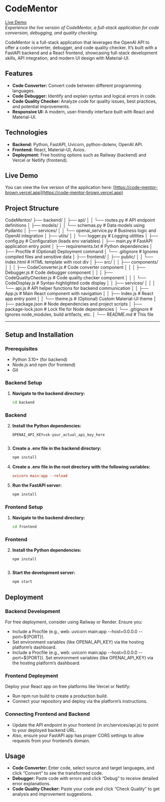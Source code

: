 # CodeMentor

[Live Demo](https://code-mentor-brown.vercel.app)  
*Experience the live version of CodeMentor, a full-stack application for code conversion, debugging, and quality checking.*

CodeMentor is a full-stack application that leverages the OpenAI API to offer a code converter, debugger, and code quality checker. It’s built with a FastAPI backend and a React frontend, showcasing full-stack development skills, API integration, and modern UI design with Material-UI.

## Features

- **Code Converter:** Convert code between different programming languages.
- **Code Debugger:** Identify and explain syntax and logical errors in code.
- **Code Quality Checker:** Analyze code for quality issues, best practices, and potential improvements.
- **Responsive UI:** A modern, user-friendly interface built with React and Material-UI.

## Technologies

- **Backend:** Python, FastAPI, Uvicorn, python-dotenv, OpenAI API.
- **Frontend:** React, Material-UI, Axios.
- **Deployment:** Free hosting options such as Railway (backend) and Vercel or Netlify (frontend).

## Live Demo

You can view the live version of the application here: [https://code-mentor-brown.vercel.app](https://code-mentor-brown.vercel.app)


## Project Structure

CodeMentor/ ├── backend/ │ ├── api/ │ │ └── routes.py # API endpoint definitions │ ├── models/ │ │ └── schemas.py # Data models using Pydantic │ ├── services/ │ │ └── openai_service.py # Business logic and OpenAI integration │ ├── utils/ │ │ └── logger.py # Logging utilities │ ├── config.py # Configuration (loads env variables) │ ├── main.py # FastAPI application entry point │ ├── requirements.txt # Python dependencies │ ├── Procfile # (Optional) Deployment command │ └── .gitignore # Ignores compiled files and sensitive data │ ├── frontend/ │ ├── public/ │ │ └── index.html # HTML template with root div │ ├── src/ │ │ ├── components/ │ │ │ ├── CodeConverter.js # Code converter component │ │ │ ├── Debugger.js # Code debugger component │ │ │ ├── CodeQualityChecker.js # Code quality checker component │ │ │ └── CodeDisplay.js # Syntax-highlighted code display │ │ ├── services/ │ │ │ └── api.js # API helper functions for backend communication │ │ ├── App.js # Main React component with navigation │ │ ├── index.js # React app entry point │ │ └── theme.js # (Optional) Custom Material-UI theme │ ├── package.json # Node dependencies and project scripts │ ├── package-lock.json # Lock file for Node dependencies │ └── .gitignore # Ignores node_modules, build artifacts, etc. │ └── README.md # This file

---


## Setup and Installation

### Prerequisites

- Python 3.10+ (for backend)
- Node.js and npm (for frontend)
- Git

### Backend Setup

1. **Navigate to the backend directory:**

   ```bash
   cd backend


### Backend
2. **Install the Python dependencies:**
   ```env
   OPENAI_API_KEY=sk-your_actual_api_key_here


3. **Create a .env file in the backend directory:**
   ```sh
   npm install
4. **Create a .env file in the root directory with the following variables:**
   ```ini
   uvicorn main:app --reload
5. **Run the FastAPI server:**
    ```sh
   npm install
### Frontend Setup

1. **Navigate to the backend directory:**

   ```bash
   cd frontend


### Frontend
2. **Install the Python dependencies:**
   ```env
   npm install


3. **Start the development server:**
   ```sh
   npm start

## Deployment

### Backend Development
For free deployment, consider using Railway or Render. Ensure you:
   - Include a Procfile (e.g., web: uvicorn main:app --host=0.0.0.0 --port=${PORT}).
   - Set environment variables (like OPENAI_API_KEY) via the hosting platform’s dashboard.
   - Include a Procfile (e.g., web: uvicorn main:app --host=0.0.0.0 --port=${PORT}).
Set environment variables (like OPENAI_API_KEY) via the hosting platform’s dashboard.
### Frontend Deployment
Deploy your React app on free platforms like Vercel or Netlify:
- Run npm run build to create a production build.
- Connect your repository and deploy via the platform’s instructions.
### Connecting Frontend and Backend
- Update the API endpoint in your frontend (in src/services/api.js) to point to your deployed backend URL.
- Also, ensure your FastAPI app has proper CORS settings to allow requests from your frontend’s domain.
## Usage
- **Code Converter:** Enter code, select source and target languages, and click “Convert” to see the transformed code.
- **Debugger:** Paste code with errors and click “Debug” to receive detailed error explanations.
- **Code Quality Checker:** Paste your code and click “Check Quality” to get analysis and improvement suggestions.



   




